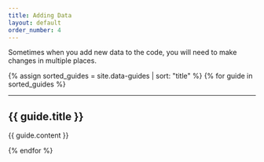 ```yaml
---
title: Adding Data
layout: default
order_number: 4
---
```

Sometimes when you add new data to the code, you will need to make changes in multiple places.

{% assign sorted_guides = site.data-guides | sort: "title" %}
{% for guide in sorted_guides %}

<hr>

## {{ guide.title }}

{{ guide.content }}

{% endfor %}
